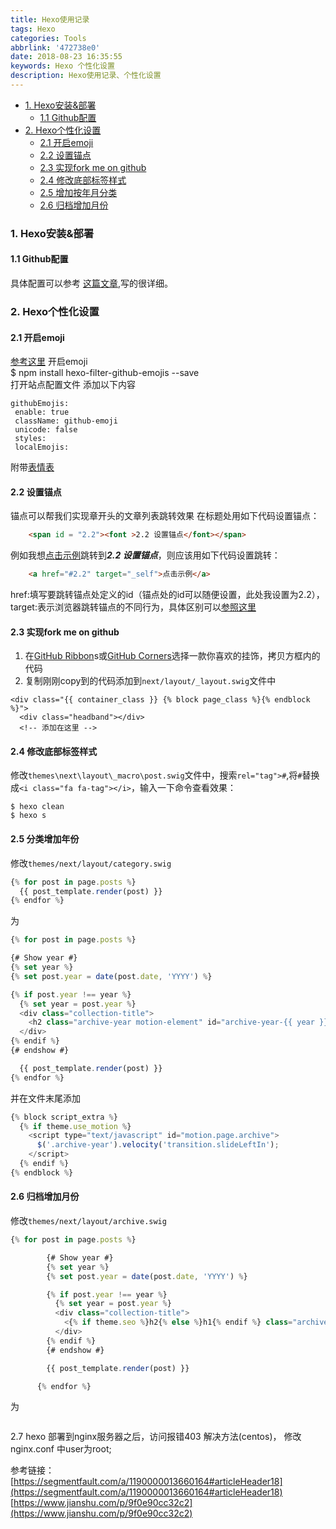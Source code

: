 ```yaml
---
title: Hexo使用记录
tags: Hexo
categories: Tools
abbrlink: '472738e0'
date: 2018-08-23 16:35:55
keywords: Hexo 个性化设置 
description: Hexo使用记录、个性化设置
---
```


- <a href="#1" target="_self">1. Hexo安装&部署</a>
  - <a href="#1.1" target="_self">1.1 Github配置</a>
- <a href="#2" target="_self">2. Hexo个性化设置</a>
    - <a href="#2.1" target="_self">2.1 开启emoji</a>
    - <a href="#2.2" target="_self">2.2 设置锚点</a>
    - <a href="#2.3" target="_self">2.3 实现fork me on github</a>
    - <a href="#2.4" target="_self">2.4 修改底部标签样式</a>
    - <a href="#2.5" target="_self">2.5 增加按年月分类</a>
    - <a href="#2.6" target="_self">2.6 归档增加月份</a>

<!-- more -->
### <span id = "1"><font >1. Hexo安装&部署</font></span>

#### <span id = "1.1"><font >1.1 Github配置</font></span>  
具体配置可以参考 [这篇文章][02a195c0],写的很详细。

### <span id = "2"><font >2. Hexo个性化设置</font></span>
#### <span id = "2.1"><font >2.1 开启emoji</font></span>
[参考这里][9433a787]
  开启emoji  
  $ npm install hexo-filter-github-emojis --save  
 打开站点配置文件 添加以下内容
 ```
 githubEmojis:
  enable: true
  className: github-emoji
  unicode: false
  styles:
  localEmojis: 
 ```
 附带[表情表][aed4a2e5]
#### <span id = "2.2"><font >2.2 设置锚点</font></span>
锚点可以帮我们实现章开头的文章列表跳转效果
在标题处用如下代码设置锚点：

```html
    <span id = "2.2"><font >2.2 设置锚点</font></span>
```
例如我想<a href="#2.2" target="_self">点击示例</a>跳转到***2.2 设置锚点***，则应该用如下代码设置跳转：

```html
    <a href="#2.2" target="_self">点击示例</a>
```
href:填写要跳转锚点处定义的id（锚点处的id可以随便设置，此处我设置为2.2），
target:表示浏览器跳转锚点的不同行为，具体区别可以[参照这里](http://www.w3school.com.cn/tags/att_a_target.asp)   

#### <span id = "2.3"><font >2.3 实现fork me on github</font></span>
1. 在[GitHub Ribbon](https://blog.github.com/2008-12-19-github-ribbons/)s或[GitHub Corners](http://tholman.com/github-corners/)选择一款你喜欢的挂饰，拷贝方框内的代码
2. 复制刚刚copy到的代码添加到`next/layout/_layout.swig`文件中
  ```
  <div class="{{ container_class }} {% block page_class %}{% endblock %}">
    <div class="headband"></div>
    <!-- 添加在这里 -->
  ```

#### <span id = "2.4"><font >2.4 修改底部标签样式</font></span>
修改`themes\next\layout\_macro\post.swig`文件中，搜索`rel="tag">#`,将`#`替换成`<i class="fa fa-tag"></i>`，输入一下命令查看效果：
```
$ hexo clean
$ hexo s
```

#### <span id = "2.5"><font >2.5 分类增加年份</font></span>
修改`themes/next/layout/category.swig`
```js
{% for post in page.posts %}
  {{ post_template.render(post) }}
{% endfor %}
```
为
```js
{% for post in page.posts %}

{# Show year #}
{% set year %}
{% set post.year = date(post.date, 'YYYY') %}

{% if post.year !== year %}
  {% set year = post.year %}
  <div class="collection-title">
    <h2 class="archive-year motion-element" id="archive-year-{{ year }}">{{ year }}</h2>
  </div>
{% endif %}
{# endshow #}

  {{ post_template.render(post) }}
{% endfor %}
```
并在文件末尾添加
```js
{% block script_extra %}
  {% if theme.use_motion %}
    <script type="text/javascript" id="motion.page.archive">
      $('.archive-year').velocity('transition.slideLeftIn');
    </script>
  {% endif %}
{% endblock %}
```

#### <span id = "2.6"><font >2.6 归档增加月份</font></span>
修改`themes/next/layout/archive.swig`
```js
{% for post in page.posts %}

        {# Show year #}
        {% set year %}
        {% set post.year = date(post.date, 'YYYY') %}

        {% if post.year !== year %}
          {% set year = post.year %}
          <div class="collection-title">
            <{% if theme.seo %}h2{% else %}h1{% endif %} class="archive-year" id="archive-year-{{ year }}">{{ year }}</{% if theme.seo %}h2{% else %}h1{% endif %}>
          </div>
        {% endif %}
        {# endshow #}

        {{ post_template.render(post) }}

      {% endfor %}
```
为
```js

```

2.7 hexo 部署到nginx服务器之后，访问报错403
解决方法(centos)， 修改nginx.conf 中user为root;

参考链接：  
[https://segmentfault.com/a/1190000013660164#articleHeader18](https://segmentfault.com/a/1190000013660164#articleHeader18)  
[https://www.jianshu.com/p/9f0e90cc32c2](https://www.jianshu.com/p/9f0e90cc32c2)

  [02a195c0]: https://juejin.im/entry/5a574864f265da3e3c6c1217 "Hexo搭建"
  [aed4a2e5]: https://www.webfx.com/tools/emoji-cheat-sheet/ "emoji表"
  [9433a787]: https://novnan.github.io/Hexo/emojis-for-hexo-next/ "Hexo支持emoji"
  [e931a755]: https://git-scm.com/ "Git下载地址"
  [4872c4f3]: https://nodejs.org/zh-cn/ "Node.js"
  [2f255e98]: https://atom.io/ "Atom"
  [8ce4df2e]: http://sleepym09.com/2018/08/24/Atom%E4%BD%BF%E7%94%A8%E8%AE%B0%E5%BD%95/ "Atom使用记录"

